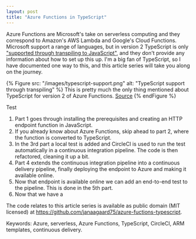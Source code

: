 ```yaml
---
layout: post
title: "Azure Functions in TypeScript"
---
```


Azure Functions are Microsoft's take on serverless computing and they correspond to Amazon's AWS Lambda and Google's Cloud Functions. Microsoft support a range of languages, but in version 2 TypeScript is only ["supported through transpiling to JavaScript"](https://docs.microsoft.com/en-us/azure/azure-functions/functions-versions#languages), and they don't provide any information about how to set up this up. I'm a big fan of TypeScript, so I have documented one way to this, and this article series will take you along on the journey.

{% Figure
  src: "/images/typescript-support.png"
  alt: "TypeScript support through transpiling"
%}
This is pretty much the only thing mentioned about TypeScript for version 2 of Azure Functions. <a href="https://docs.microsoft.com/en-us/azure/azure-functions/functions-versions#languages">Source</a>
{% endFigure %}

Test

1. Part 1 goes through installing the prerequisites and creating an HTTP endpoint function in JavaScript.
2. If you already know about Azure Functions, skip ahead to part 2, where the function is converted to TypeScript.
3. In the 3rd part a local test is added and CircleCI is used to run the test automatically in a continuous integration pipeline. The code is then refactored, cleaning it up a bit.
4. Part 4 extends the continuous integration pipeline into a continuous delivery pipeline, finally deploying the endpoint to Azure and making it available online.
5. Now that endpoint is available online we can add an end-to-end test to the pipeline. This is done in the 5th part.
6. Now that we have a

The code relates to this article series is available as public domain (MIT licensed) at <https://github.com/janaagaard75/azure-fuctions-typescript>.

Keywords: Azure, serverless, Azure Functions, TypeScript, CircleCI, ARM templates, continuous delivery.

